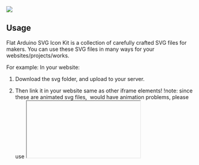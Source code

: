<img src="https://phils.design/weather-icons/images/svg/b_1_partly_cloudy.svg">

## Usage

Flat Arduino SVG Icon Kit is a collection of carefully crafted SVG files for makers. 
You can use these SVG files in many ways for your websites/projects/works.

For example:
In your website:

1. Download the svg folder, and upload to your server.

2. Then link it in your website same as other iframe elements!
!note: since these are animated svg files, <img> would have animation problems, please use <iframe> tag instead.

```
<iframe class="frame"
  src="images/svg/b_1_partly_cloudy.svg">
</iframe>
```

## Contributing
Pull requests are welcome. For major changes, please open an issue first to discuss what you would like to change.

Please make sure to update tests as appropriate.

## License
[MIT](https://choosealicense.com/licenses/mit/)
